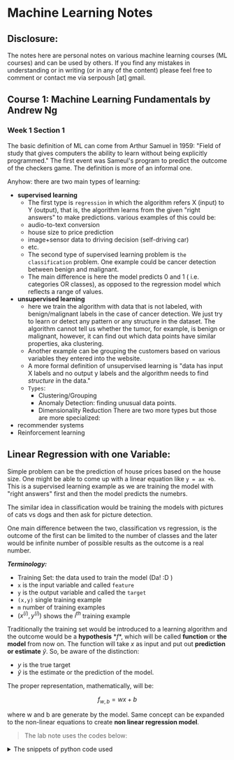# Machine Learning Notes

## Disclosure:
The notes here are personal notes on various machine learning courses (ML courses) and can be used by others. If you find any mistakes in understanding or in writing (or in any of the content) please feel free to comment or contact me via serpoush [at] gmail. 

## Course 1: Machine Learning Fundamentals by Andrew Ng
### Week 1 Section 1 
The basic definition of ML can come from Arthur Samuel in 1959: "Field of study that gives computers the ability to learn without being explicitly programmed."
The first event was Sameul's program to predict the outcome of the checkers game. 
The definition is more of an informal one. 

Anyhow: there are two main types of learning: 
- **supervised learning**
  -   The first type is `regression` in which the algorithm refers X (input) to Y (output), that is, the algorithm learns from the given "right answers" to make predictions. various examples of this could be:
    -   audio-to-text conversion
    -   house size to price prediction
    -   image+sensor data to driving decision (self-driving car)
    -   etc.
  -   The second type of supervised learning problem is `the classification` problem. One example could be cancer detection between benign and malignant.
    - The main difference is here the model predicts 0 and 1 ( i.e. categories OR classes), as opposed to the regression model which reflects a range of values.   
- **unsupervised learning**
  - here we train the algorithm with data that is not labeled, with benign/malignant labels in the case of cancer detection. We just try to learn or detect any pattern or any structure in the dataset. The algorithm cannot tell us whether the tumor, for example, is benign or malignant, however, it can find out which data points have similar properties, aka clustering.
  - Another example can be grouping the customers based on various variables they entered into the website.
  - A more formal definition of unsupervised learning is "data has input X labels and no output y labels and the algorithm needs to find *structure* in the data."
  - `Types`:
    - Clustering/Grouping
    - Anomaly Detection: finding unusual data points. 
    - Dimensionality Reduction
There are two more types but those are more specialized: 
- recommender systems
- Reinforcement learning

## Linear Regression with one Variable:
Simple problem can be the prediction of house prices based on the house size. One might be able to come up with a linear equation like `y = ax +b`. 
This is a supervised learning example as we are training the model with "right answers" first and then the model predicts the numebrs. 

The similar idea in classification would be training the models with pictures of cats vs dogs and then ask for picture detection. 

One main difference between the two, classification vs regression, is the outcome of the first can be limited to the number of classes and the later would be infinite number of possible results as the outcome is a real number. 

***Terminology:***
  - Training Set: the data used to train the model (Da! :D )
  - `x` is the input variable and called `feature`
  - `y` is the output variable and called the `target`
  - `(x,y)` single training example
  - `m` number of training examples
  - $`(x^{(i)},y^{(i)})`$ shows the $i^{th}$ training example

Traditionally the training set would be introduced to a learning algorithm and the outcome would be a **hypothesis** $*f*$, which will be called **function** or **the model** from now on. The function will take $`x`$ as input and put out **prediction or estimate** $`\hat{y}`$. So, be aware of the distinction:

- $y$ is the true target
- $`\hat{y}`$ is the estimate or the prediction of the model.

The proper representation, mathematically, will be:
```math
f_{w,b} = w x + b            
```
where w and b are generate by the model. Same concept can be expanded to the non-linear equations to create **non linear regression model**.

> The lab note uses the codes below:
  <details>
      <summary>The snippets of python code used</summary>
      
    ```python
    import numpy as np
    import matplotlib.pyplot as plt
    plt.style.use('./deelplearning.mplstyle')
    
    #x_train is the input variable (size in 1000 square feet)
    #y_train is the target variable (price in 1000s of dollars)
    x_train = np.array([1.0,2.0])
    y_train = np.array([300.0,500.0])
    print(f"x_train = {x_train}")
    print(f"y_train = {y_train}")
    #m is the number of training examples:
    print(f"x_train.shape: {x_train.shape}")
    m=x_train.shape[0]
    print(f"Number of training example is: {m}")
    
    #Plot the data points
    plt.scatter(x_train, y_train, marker='x', c='r')   # showing the data points using red crosses
    #Set the title
    plt.title("Housing Prices")
    #Set the y-axis label
    plt.ylabel('Price (in 1000s of dollars)')
    #Set the x-axis label
    plt.xlabel('Size (1000 sqft)')
    plt.show()
    
    #modeling
    w = 100
    b = 100
    print(f"w: {w}")
    print(f"b: {b}")
    
    def compute_model_output(x, w, b):
        """
        Computes the prediction of a linear model
        Args:
          x (ndarray (m,)): Data, m examples 
          w,b (scalar)    : model parameters  
        Returns
          f_wb (ndarray (m,)): model prediction
        """
        m = x.shape[0]
        f_wb = np.zeros(m)
        for i in range(m):
            f_wb[i] = w * x[i] + b
            
        return f_wb
    
    #now lets compute the model output function:
    tmp_f_wb = compute_model_output(x_train, w, b,)
    
    # Plot our model prediction
    plt.plot(x_train, tmp_f_wb, c='b',label='Our Prediction')
    
    # Plot the data points
    plt.scatter(x_train, y_train, marker='x', c='r',label='Actual Values')
    
    # Set the title
    plt.title("Housing Prices")
    # Set the y-axis label
    plt.ylabel('Price (in 1000s of dollars)')
    # Set the x-axis label
    plt.xlabel('Size (1000 sqft)')
    plt.legend()
    plt.show()
    ```
    </details>


### Cost Function

